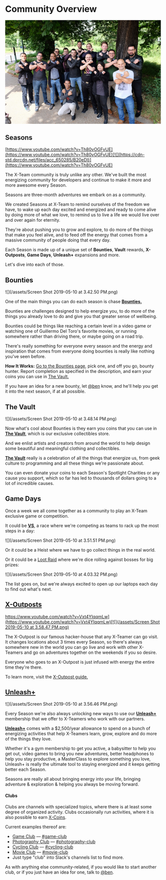 # Community Overview

![](../../.gitbook/assets/community.jpg)

## Seasons

[https://www.youtube.com/watch?v=Th80vOGFvUE](https://www.youtube.com/watch?v=Th80vOGFvUE)[![](https://cdn-std.dprcdn.net/files/acc_650285/B20eDl)](https://www.youtube.com/watch?v=Th80vOGFvUE)

The X-Team community is truly unlike any other. We've built the most energizing community for developers and continue to make it more and more awesome every Season.

Seasons are three-month adventures we embark on as a community.

We created Seasons at X-Team to remind ourselves of the freedom we have, to wake up each day excited and energized and ready to come alive by doing more of what we love, to remind us to live a life we would live over and over again for eternity.

They're about pushing you to grow and explore, to do more of the things that make you feel alive, and to feed off the energy that comes from a massive community of people doing that every day.

Each Season is made up of a unique set of **Bounties**, **Vault** rewards, **X-Outposts**, **Game Days**, **Unleash+** expansions and more.

Let's dive into each of those.

## **Bounties**

![](/assets/Screen Shot 2019-05-10 at 3.42.50 PM.png)

One of the main things you can do each season is chase [**Bounties.**](/xhq.x-team.com/bounties)

Bounties are challenges designed to help energize you, to do more of the things you already love to do and give you that greater sense of wellbeing.

Bounties could be things like reaching a certain level in a video game or watching one of Guillermo Del Toro's favorite movies, or running somewhere rather than driving there, or maybe going on a road trip.

There's really something for everyone every season and the energy and inspiration that comes from everyone doing bounties is really like nothing you've seen before.

**How It Works:** [Go to the Bounties page](/xhq.x-team.com/bounties), pick one, and off you go, bounty hunter. Report completion as specified in the description, and earn your coins you can use in [The Vault.](/xhq.x-team.com/vault)

If you have an idea for a new bounty, let [@ben](https://legacy.gitbook.com/book/x-team/x-team-remote-developer-guide-to-greatness/edit#) know, and he'll help you get it into the next season, if at all possible.

## The Vault

![](/assets/Screen Shot 2019-05-10 at 3.48.14 PM.png)

Now what's cool about Bounties is they earn you coins that you can use in [**The Vault**](/xhq.x-team.com/vault), which is our exclusive collectibles store.

And we enlist artists and creators from around the world to help design some beautiful and meaningful clothing and collectibles.

[**The Vault**](/xhq.x-team.com/vault) really is a celebration of all the things that energize us, from geek culture to programming and all these things we're passionate about.

You can even donate your coins to each Season's Spotlight Charities or any cause you support, which so far has led to thousands of dollars going to a lot of incredible causes.

## Game Days

Once a week we all come together as a community to play an X-Team exclusive game or competition.

It could be [**VS**](https://x-team.slack.com/messages/CGK10CSLU/), a race where we're competing as teams to rack up the most steps in a day:

![](/assets/Screen Shot 2019-05-10 at 3.51.51 PM.png)

Or it could be a Heist where we have to go collect things in the real world.

Or it could be a [Loot Raid](/xhq.x-team.com/raids) where we're dice rolling against bosses for big prizes:

![](/assets/Screen Shot 2019-05-10 at 4.03.32 PM.png)

The list goes on, but we're always excited to open up our laptops each day to find out what's next.



## [X-Outposts](/x-outpost.com)

[https://www.youtube.com/watch?v=Vxt4YIqqmLw](https://www.youtube.com/watch?v=Vxt4YIqqmLw)[![](/assets/Screen Shot 2019-05-10 at 3.58.47 PM.png)](https://www.youtube.com/watch?v=Vxt4YIqqmLw)

The X-Outpost is our famous hacker-house that any X-Teamer can go visit. It changes locations about 3 times every Season, so there's always somewhere new in the world you can go live and work with other X-Teamers and go on adventures together on the weekends if you so desire.

Everyone who goes to an X-Outpost is just infused with energy the entire time they're there.

To learn more, visit the [X-Outpost guide.](/good-reads/remote-lifestyle/README.md)



## [Unleash+](/xhq.x-team.com/unleash)

![](/assets/Screen Shot 2019-05-10 at 3.56.46 PM.png)

Every Season we're also always unlocking new ways to use our [**Unleash+**](/xhq.x-team.com/unleash) membership that we offer to X-Teamers who work with our partners.

[**Unleash+**](/xhq.x-team.com/unleash) comes with a $2,500/year allowance to spend on a bunch of energizing activities that help X-Teamers learn, grow, explore and do more of the things they love.

Whether it's a gym membership to get you active, a babysitter to help you get out, video games to bring you new adventures, better headphones to help you stay productive, a MasterClass to explore something you love, Unleash+ is really the ultimate tool to staying energized and it keeps getting better each Season.

Seasons are really all about bringing energy into your life, bringing adventure & exploration & helping you always be moving forward.

#### Clubs

Clubs are channels with specialized topics, where there is at least some degree of organized activity. Clubs occasionally run activities, where it is also possible to earn [X-Coins](../technicalities/technicalities.md#XTC).

Current examples thereof are:

* [Game Club](http://community.x-team.com/games) — [\#game-club](https://x-team.slack.com/messages/C3WV9FYGJ)
* [Photography Club](http://community.x-team.com/photography) — [\#photography-club](https://x-team.slack.com/messages/C79JCSBPH)
* [Cycling Club](http://community.x-team.com/cycling) — [\#cycling-club](https://x-team.slack.com/messages/C740KNBPA)
* [Movie Club](https://x-team.slack.com/messages/C521FJLVC/) — [\#movie-club](https://x-team.slack.com/messages/C521FJLVC/)
* Just type "club" into Slack's channels list to find more.

As with anything else community-related, if you would like to start another club, or if you just have an idea for one, talk to [@ben](https://x-team.slack.com/messages/D23Q0MCQ6).

